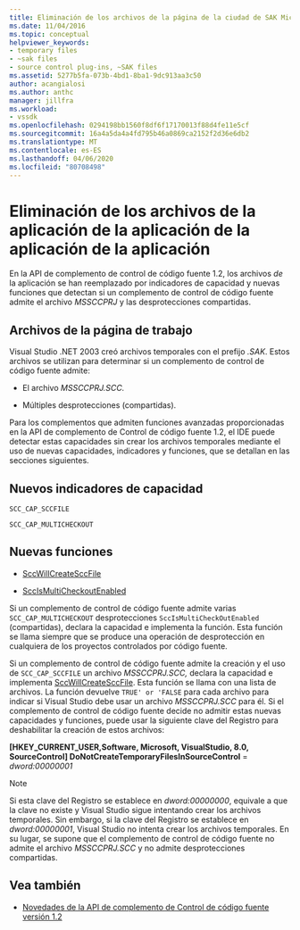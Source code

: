 ```yaml
---
title: Eliminación de los archivos de la página de la ciudad de SAK Microsoft Docs
ms.date: 11/04/2016
ms.topic: conceptual
helpviewer_keywords:
- temporary files
- ~sak files
- source control plug-ins, ~SAK files
ms.assetid: 5277b5fa-073b-4bd1-8ba1-9dc913aa3c50
author: acangialosi
ms.author: anthc
manager: jillfra
ms.workload:
- vssdk
ms.openlocfilehash: 0294198bb1560f8df6f17170013f88d4fe11e5cf
ms.sourcegitcommit: 16a4a5da4a4fd795b46a0869ca2152f2d36e6db2
ms.translationtype: MT
ms.contentlocale: es-ES
ms.lasthandoff: 04/06/2020
ms.locfileid: "80708498"
---
```

# <a name="elimination-of-sak-files"></a>Eliminación de los archivos de la aplicación de la aplicación de la aplicación de la aplicación
En la API de complemento de control de código fuente 1.2, los archivos *de* la aplicación se han reemplazado por indicadores de capacidad y nuevas funciones que detectan si un complemento de control de código fuente admite el archivo *MSSCCPRJ* y las desprotecciones compartidas.

## <a name="sak-files"></a>Archivos de la página de trabajo
Visual Studio .NET 2003 creó archivos temporales con el prefijo *.SAK*. Estos archivos se utilizan para determinar si un complemento de control de código fuente admite:

- El archivo *MSSCCPRJ.SCC.*

- Múltiples desprotecciones (compartidas).

Para los complementos que admiten funciones avanzadas proporcionadas en la API de complemento de Control de código fuente 1.2, el IDE puede detectar estas capacidades sin crear los archivos temporales mediante el uso de nuevas capacidades, indicadores y funciones, que se detallan en las secciones siguientes.

## <a name="new-capability-flags"></a>Nuevos indicadores de capacidad
 `SCC_CAP_SCCFILE`

 `SCC_CAP_MULTICHECKOUT`

## <a name="new-functions"></a>Nuevas funciones
- [SccWillCreateSccFile](../../extensibility/sccwillcreatesccfile-function.md)

- [SccIsMultiCheckoutEnabled](../../extensibility/sccismulticheckoutenabled-function.md)

 Si un complemento de control de código fuente admite varias `SCC_CAP_MULTICHECKOUT` desprotecciones `SccIsMultiCheckOutEnabled` (compartidas), declara la capacidad e implementa la función. Esta función se llama siempre que se produce una operación de desprotección en cualquiera de los proyectos controlados por código fuente.

 Si un complemento de control de código fuente admite la creación y el uso de `SCC_CAP_SCCFILE` un archivo *MSSCCPRJ.SCC,* declara la capacidad e implementa [SccWillCreateSccFile](../../extensibility/sccwillcreatesccfile-function.md). Esta función se llama con una lista de archivos. La función devuelve `TRUE' or 'FALSE` para cada archivo para indicar si Visual Studio debe usar un archivo *MSSCCPRJ.SCC* para él. Si el complemento de control de código fuente decide no admitir estas nuevas capacidades y funciones, puede usar la siguiente clave del Registro para deshabilitar la creación de estos archivos:

 **[HKEY_CURRENT_USER,Software, Microsoft, VisualStudio, 8.0, SourceControl] DoNotCreateTemporaryFilesInSourceControl** = *dword:00000001*

> [!NOTE]
> Si esta clave del Registro se establece en *dword:00000000*, equivale a que la clave no existe y Visual Studio sigue intentando crear los archivos temporales. Sin embargo, si la clave del Registro se establece en *dword:00000001*, Visual Studio no intenta crear los archivos temporales. En su lugar, se supone que el complemento de control de código fuente no admite el archivo *MSSCCPRJ.SCC* y no admite desprotecciones compartidas.

## <a name="see-also"></a>Vea también
- [Novedades de la API de complemento de Control de código fuente versión 1.2](../../extensibility/internals/what-s-new-in-the-source-control-plug-in-api-version-1-2.md)
